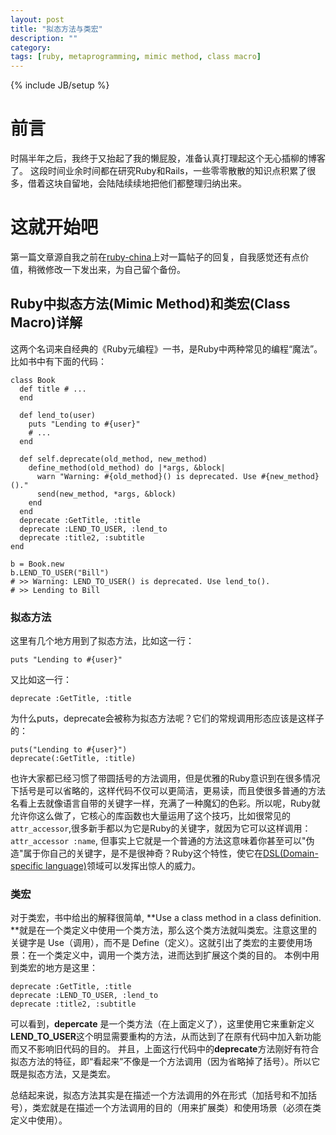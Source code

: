 ```yaml
---
layout: post
title: "拟态方法与类宏"
description: ""
category: 
tags: [ruby, metaprogramming, mimic method, class macro]
---
```

{% include JB/setup %}

# 前言
时隔半年之后，我终于又抬起了我的懒屁股，准备认真打理起这个无心插柳的博客了。 这段时间业余时间都在研究Ruby和Rails，一些零零散散的知识点积累了很多，借着这块自留地，会陆陆续续地把他们都整理归纳出来。

# 这就开始吧

第一篇文章源自我之前在[ruby-china](www.ruby-china.org)上对一篇帖子的回复，自我感觉还有点价值，稍微修改一下发出来，为自己留个备份。

## Ruby中拟态方法(Mimic Method)和类宏(Class Macro)详解

这两个名词来自经典的《Ruby元编程》一书，是Ruby中两种常见的编程“魔法”。比如书中有下面的代码：

    class Book
      def title # ...
      end
    
      def lend_to(user)
        puts "Lending to #{user}"
        # ...
      end
    
      def self.deprecate(old_method, new_method)
        define_method(old_method) do |*args, &block|
          warn "Warning: #{old_method}() is deprecated. Use #{new_method}()."
          send(new_method, *args, &block)
        end
      end
      deprecate :GetTitle, :title
      deprecate :LEND_TO_USER, :lend_to
      deprecate :title2, :subtitle
    end
    
    b = Book.new 
    b.LEND_TO_USER("Bill")
    # >> Warning: LEND_TO_USER() is deprecated. Use lend_to().
    # >> Lending to Bill

### 拟态方法
这里有几个地方用到了拟态方法，比如这一行：

    puts "Lending to #{user}"
又比如这一行：

    deprecate :GetTitle, :title

为什么puts，deprecate会被称为拟态方法呢？它们的常规调用形态应该是这样子的：

    puts("Lending to #{user}")
    deprecate(:GetTitle, :title)
也许大家都已经习惯了带圆括号的方法调用，但是优雅的Ruby意识到在很多情况下括号是可以省略的，这样代码不仅可以更简洁，更易读，而且使很多普通的方法名看上去就像语言自带的关键字一样，充满了一种魔幻的色彩。所以呢，Ruby就允许你这么做了，它核心的库函数也大量运用了这个技巧，比如很常见的`attr_accessor`,很多新手都以为它是Ruby的关键字，就因为它可以这样调用：`attr_accessor :name`, 但事实上它就是一个普通的方法这意味着你甚至可以"伪造"属于你自己的关键字，是不是很神奇？Ruby这个特性，使它在[DSL(Domain-specific language)](http://en.wikipedia.org/wiki/Domain-specific_language)领域可以发挥出惊人的威力。

### 类宏

对于类宏，书中给出的解释很简单,  **Use a class method in a class definition. **就是在一个类定义中使用一个类方法，那么这个类方法就叫类宏。注意这里的关键字是 Use（调用），而不是 Define（定义）。这就引出了类宏的主要使用场景：在一个类定义中，调用一个类方法，进而达到扩展这个类的目的。 本例中用到类宏的地方是这里：

    deprecate :GetTitle, :title
    deprecate :LEND_TO_USER, :lend_to
    deprecate :title2, :subtitle

可以看到，**depercate** 是一个类方法（在上面定义了），这里使用它来重新定义**LEND\_TO_USER**这个明显需要重构的方法，从而达到了在原有代码中加入新功能而又不影响旧代码的目的。
并且，上面这行代码中的**deprecate**方法刚好有符合拟态方法的特征，即“看起来”不像是一个方法调用（因为省略掉了括号）。所以它既是拟态方法，又是类宏。

总结起来说，拟态方法其实是在描述一个方法调用的外在形式（加括号和不加括号），类宏就是在描述一个方法调用的目的（用来扩展类）和使用场景（必须在类定义中使用）。
